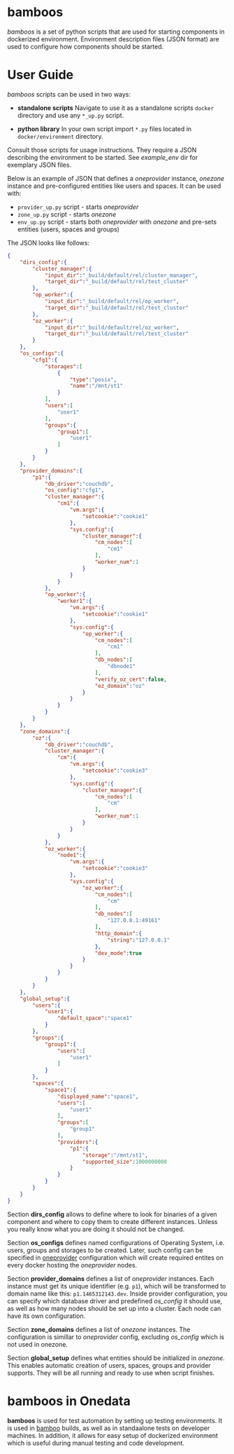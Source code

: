 # bamboos
*bamboos* is a set of python scripts that are used for starting components in dockerized environment. Environment description files (JSON format) are used to configure how components should be started.

# User Guide
*bamboos* scripts can be used in two ways:

- **standalone scripts**
Navigate to use it as a standalone scripts `docker` directory and use any `*_up.py` script.

- **python library**
In your own script import `*.py` files located in `docker/environment` directory.

Consult those scripts for usage instructions. They require a JSON describing the environment to be started. See *example_env* dir for exemplary JSON files.  

Below is an example of JSON that defines a *oneprovider* instance, *onezone* instance and pre-configured entities like users and spaces. It can be used with:

 * `provider_up.py` script - starts *oneprovider*
 * `zone_up.py` script - starts *onezone*
 * `env_up.py` script - starts both *oneprovider* with *onezone* and pre-sets entities (users, spaces and groups)

The JSON looks like follows:
```json
{
    "dirs_config":{
        "cluster_manager":{
            "input_dir":"_build/default/rel/cluster_manager",
            "target_dir":"_build/default/rel/test_cluster"
        },
        "op_worker":{
            "input_dir":"_build/default/rel/op_worker",
            "target_dir":"_build/default/rel/test_cluster"
        },
        "oz_worker":{
            "input_dir":"_build/default/rel/oz_worker",
            "target_dir":"_build/default/rel/test_cluster"
        }
    },
    "os_configs":{
        "cfg1":{
            "storages":[
                {
                    "type":"posix",
                    "name":"/mnt/st1"
                }
            ],
            "users":[
                "user1"
            ],
            "groups":{
                "group1":[
                    "user1"
                ]
            }
        }
    },
    "provider_domains":{
        "p1":{
            "db_driver":"couchdb",
            "os_config":"cfg1",
            "cluster_manager":{
                "cm1":{
                    "vm.args":{
                        "setcookie":"cookie1"
                    },
                    "sys.config":{
                        "cluster_manager":{
                            "cm_nodes":[
                                "cm1"
                            ],
                            "worker_num":1
                        }
                    }
                }
            },
            "op_worker":{
                "worker1":{
                    "vm.args":{
                        "setcookie":"cookie1"
                    },
                    "sys.config":{
                        "op_worker":{
                            "cm_nodes":[
                                "cm1"
                            ],
                            "db_nodes":[
                                "dbnode1"
                            ],
                            "verify_oz_cert":false,
                            "oz_domain":"oz"
                        }
                    }
                }
            }
        }
    },
    "zone_domains":{
        "oz":{
            "db_driver":"couchdb",
            "cluster_manager":{
                "cm":{
                    "vm.args":{
                        "setcookie":"cookie3"
                    },
                    "sys.config":{
                        "cluster_manager":{
                            "cm_nodes":[
                                "cm"
                            ],
                            "worker_num":1
                        }
                    }
                }
            },
            "oz_worker":{
                "node1":{
                    "vm.args":{
                        "setcookie":"cookie3"
                    },
                    "sys.config":{
                        "oz_worker":{
                            "cm_nodes":[
                                "cm"
                            ],
                            "db_nodes":[
                                "127.0.0.1:49161"
                            ],
                            "http_domain":{
                                "string":"127.0.0.1"
                            },
                            "dev_mode":true
                        }
                    }
                }
            }
        }
    },
    "global_setup":{
        "users":{
            "user1":{
                "default_space":"space1"
            }
        },
        "groups":{
            "group1":{
                "users":[
                    "user1"
                ]
            }
        },
        "spaces":{
            "space1":{
                "displayed_name":"space1",
                "users":[
                    "user1"
                ],
                "groups":[
                    "group1"
                ],
                "providers":{
                    "p1":{
                        "storage":"/mnt/st1",
                        "supported_size":1000000000
                    }
                }
            }
        }
    }
}
```

Section **dirs_config** allows to define where to look for binaries of a given component and where to copy them to create different instances. Unless you really know what you are doing it should not be changed.

Section **os_configs** defines named configurations of Operating System, i.e. users, groups and storages to be created. Later, such config can be specified in [oneprovider](https://github.com/onedata/op-worker) configuration which will create required entites on every docker hosting the *oneprovider* nodes.

Section **provider_domains** defines a list of *oneprovider* instances. Each instance must get its unique identifier (e.g. `p1`), which will be transformed to domain name like this: `p1.1465312143.dev`. Inside provider configuration, you can specify which database driver and predefined *os_config* it should use, as well as how many nodes should be set up into a cluster. Each node can have its own configuration.

Section **zone_domains** defines a list of *onezone* instances. The configuration is simillar to *oneprovider* config, excluding *os_config* which is not used in onezone.

Section **global_setup** defines what entities should be initialized in *onezone*. This enables automatic creation of users, spaces, groups and provider supports. They will be all running and ready to use when script finishes.

# bamboos in Onedata
**bamboos** is used for test automation by setting up testing environments. It is used in [bamboo](https://www.atlassian.com/software/bamboo) builds, as well as in standaalone tests on developer machines. In addition, it allows for easy setup of dockerized environment which is useful during manual testing and code development.

